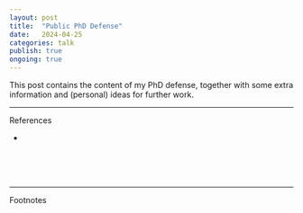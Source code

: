 ```yaml
---
layout: post
title:  "Public PhD Defense"
date:   2024-04-25
categories: talk
publish: true
ongoing: true
---
```


This post contains the content of my PhD defense, together with some extra information and (personal) ideas for further work.

<hr id = "References">
<div class = "nav-block"><div class = "side">References</div></div>

* 

<br><br><br>

<hr id = "Footnotes">
<div class = "nav-block"><div class = "side">Footnotes</div></div>